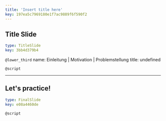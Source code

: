 ```yaml
---
title: 'Insert title here'
key: 197ea5c7969180e1f7ac9889f6f590f2
---
```


## Title Slide

```yaml
type: TitleSlide
key: 3bb4d379b4
```

`@lower_third`
name: Einleitung | Motivation | Problemstellung
title: undefined

`@script`


---

## Let's practice!

```yaml
type: FinalSlide
key: e08a4460de
```

`@script`
